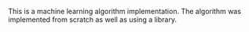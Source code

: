 This is a machine learning algorithm implementation. The algorithm was implemented from scratch as well as using a library.

